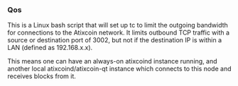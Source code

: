### Qos ###

This is a Linux bash script that will set up tc to limit the outgoing bandwidth for connections to the Atixcoin network. It limits outbound TCP traffic with a source or destination port of 3002, but not if the destination IP is within a LAN (defined as 192.168.x.x).

This means one can have an always-on atixcoind instance running, and another local atixcoind/atixcoin-qt instance which connects to this node and receives blocks from it.
